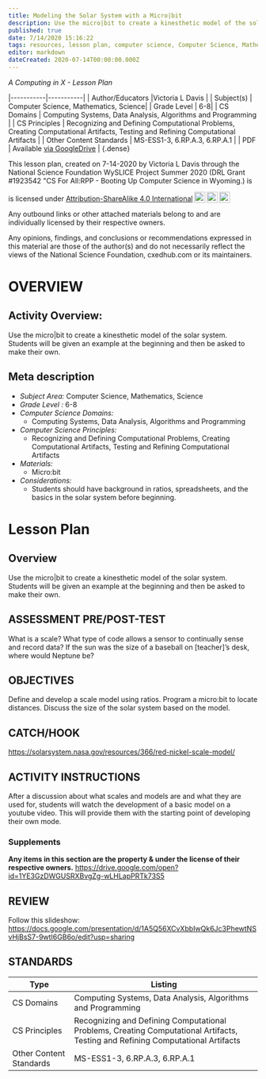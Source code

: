 ```yaml
---
title: Modeling the Solar System with a Micro|bit
description: Use the micro|bit to create a kinesthetic model of the solar system. Students will be given an example at the beginning and then be asked to make their own.
published: true
date: 7/14/2020 15:16:22
tags: resources, lesson plan, computer science, Computer Science, Mathematics, Science 
editor: markdown
dateCreated: 2020-07-14T00:00:00.000Z
---
```

*A Computing in X - Lesson Plan*

|-----------|-----------|
| Author/Educators |Victoria L Davis |
| Subject(s) | Computer Science, Mathematics, Science|
| Grade Level | 6-8|
| CS Domains | Computing Systems, Data Analysis, Algorithms and Programming |
| CS Principles | Recognizing and Defining Computational Problems, Creating Computational Artifacts, Testing and Refining Computational Artifacts |
| Other Content Standards | MS-ESS1-3, 6.RP.A.3, 6.RP.A.1 | 
| PDF | Available [via GoogleDrive](https://drive.google.com/open?id=1hpP0rLWBVcqfCrRwwcHZTEKAd1dRC9rV) |
{.dense}






This lesson plan, created on 7-14-2020 by Victoria L Davis through the National Science Foundation WySLICE Project Summer 2020 (DRL Grant #1923542 "CS For All:RPP - Booting Up Computer Science in Wyoming.) is  <p xmlns:cc="http://creativecommons.org/ns#" >  is licensed under <a href="http://creativecommons.org/licenses/by-sa/4.0/?ref=chooser-v1" target="_blank" rel="license noopener noreferrer" style="display:inline-block;">Attribution-ShareAlike 4.0 International<img style="height:22px!important;margin-left:3px;vertical-align:text-bottom;" src="https://mirrors.creativecommons.org/presskit/icons/cc.svg?ref=chooser-v1"><img style="height:22px!important;margin-left:3px;vertical-align:text-bottom;" src="https://mirrors.creativecommons.org/presskit/icons/by.svg?ref=chooser-v1"><img style="height:22px!important;margin-left:3px;vertical-align:text-bottom;" src="https://mirrors.creativecommons.org/presskit/icons/sa.svg?ref=chooser-v1"></a></p>


Any outbound links or other attached materials belong to and are individually licensed by their respective owners. 


Any opinions, findings, and conclusions or recommendations expressed in this material are those of the author(s) and do not necessarily reflect the views of the National Science Foundation, cxedhub.com or its maintainers.


# OVERVIEW
## Activity Overview:  
Use the micro|bit to create a kinesthetic model of the solar system. Students will be given an example at the beginning and then be asked to make their own.
## Meta description
+ *Subject Area:* Computer Science, Mathematics, Science 
+ *Grade Level :* 6-8 
+ *Computer Science Domains:*
   + Computing Systems, Data Analysis, Algorithms and Programming
+ *Computer Science Principles:*
   + Recognizing and Defining Computational Problems, Creating Computational Artifacts, Testing and Refining Computational Artifacts
+ *Materials:* 
   + Micro:bit
+ *Considerations:*
   + Students should have background in ratios, spreadsheets, and the basics in the solar system before beginning.


# Lesson Plan
## Overview
Use the micro|bit to create a kinesthetic model of the solar system. Students will be given an example at the beginning and then be asked to make their own.
## ASSESSMENT PRE/POST-TEST
What is a scale?
What type of code allows a sensor to continually sense and record data?
If the sun was the size of a baseball on [teacher]’s desk, where would Neptune be?
## OBJECTIVES
Define and develop a scale model using ratios. 
Program a micro:bit to locate distances.
Discuss the size of the solar system based on the model.


## CATCH/HOOK
https://solarsystem.nasa.gov/resources/366/red-nickel-scale-model/


## ACTIVITY INSTRUCTIONS
After a discussion about what scales and models are and what they are used for, students will watch the development of a basic model on a youtube video. This will provide them with the starting point of developing their own mode.


### Supplements
**Any items in this section are the property & under the license of their respective owners.**
https://drive.google.com/open?id=1YE3GzDWGUSRXBvgZg-wLHLapPRTk73S5




## REVIEW
Follow this slideshow: https://docs.google.com/presentation/d/1A5Q56XCvXbbIwQk6Jc3PhewtNSvHjBsS7-9wtI6GB6o/edit?usp=sharing
## STANDARDS        
| Type | Listing | 
|-----------|-----------|
| CS Domains  | Computing Systems, Data Analysis, Algorithms and Programming|
| CS Principles   | Recognizing and Defining Computational Problems, Creating Computational Artifacts, Testing and Refining Computational Artifacts|
| Other Content Standards | MS-ESS1-3, 6.RP.A.3, 6.RP.A.1  |